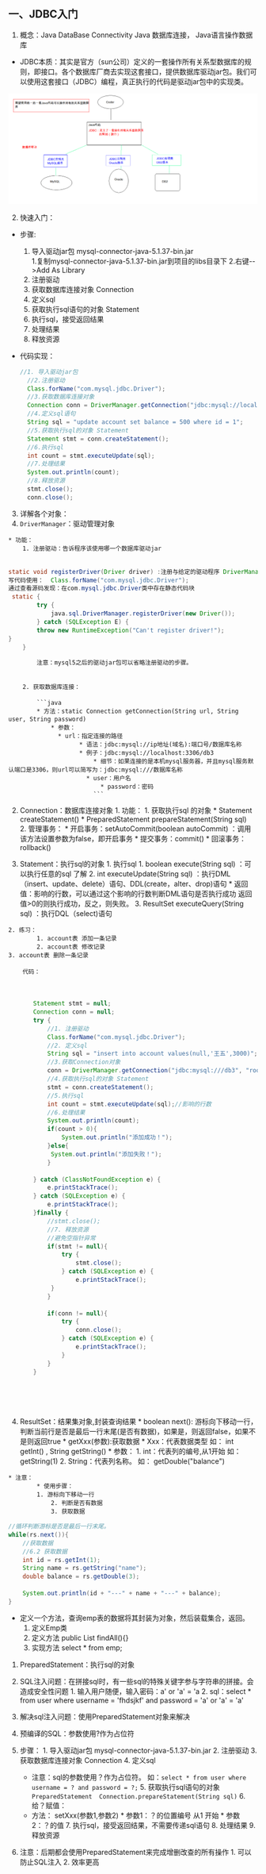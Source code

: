 ## 一、JDBC入门

1. 概念：Java DataBase Connectivity  Java 数据库连接， Java语言操作数据库

  * JDBC本质：其实是官方（sun公司）定义的一套操作所有关系型数据库的规则，即接口。各个数据库厂商去实现这套接口，提供数据库驱动jar包。我们可以使用这套接口（JDBC）编程，真正执行的代码是驱动jar包中的实现类。

![JDBC本质](assets/JDBC本质.bmp)

2. 快速入门：
  * 步骤: 
  	1. 导入驱动jar包 mysql-connector-java-5.1.37-bin.jar  
    		1.复制mysql-connector-java-5.1.37-bin.jar到项目的libs目录下
    		2.右键-->Add As Library
  	2. 注册驱动
  	3. 获取数据库连接对象 Connection
  	4. 定义sql
  	5. 获取执行sql语句的对象 Statement
  	6. 执行sql，接受返回结果
  	7. 处理结果
  	8. 释放资源

  * 代码实现：
    	
     ```java
     //1. 导入驱动jar包
       //2.注册驱动
       Class.forName("com.mysql.jdbc.Driver");
       //3.获取数据库连接对象
       Connection conn = DriverManager.getConnection("jdbc:mysql://localhost:3306/db3", "root", "root");
       //4.定义sql语句
       String sql = "update account set balance = 500 where id = 1";
       //5.获取执行sql的对象 Statement
       Statement stmt = conn.createStatement();
       //6.执行sql
       int count = stmt.executeUpdate(sql);
       //7.处理结果
       System.out.println(count);
       //8.释放资源
       stmt.close();
       conn.close();
     ```
     
     

3. 详解各个对象：
  1. `DriverManager`：驱动管理对象

  	* 功能：
  		1. 注册驱动：告诉程序该使用哪一个数据库驱动jar

  		

```java

static void registerDriver(Driver driver) :注册与给定的驱动程序 DriverManager 。 
写代码使用：  Class.forName("com.mysql.jdbc.Driver");
通过查看源码发现：在com.mysql.jdbc.Driver类中存在静态代码块
 static {
        try {
            java.sql.DriverManager.registerDriver(new Driver());
        } catch (SQLException E) {
        throw new RuntimeException("Can't register driver!");
}
    }

```


  			注意：mysql5之后的驱动jar包可以省略注册驱动的步骤。
  			

  		2. 获取数据库连接：

  			```java
  			* 方法：static Connection getConnection(String url, String user, String password) 
    			* 参数：
      			  * url：指定连接的路径
        			    * 语法：jdbc:mysql://ip地址(域名):端口号/数据库名称
          			    * 例子：jdbc:mysql://localhost:3306/db3
            			    * 细节：如果连接的是本机mysql服务器，并且mysql服务默认端口是3306，则url可以简写为：jdbc:mysql:///数据库名称
              			  * user：用户名
                			  * password：密码 
                  			```


  	
  2. Connection：数据库连接对象
  	1. 功能：
    		1. 获取执行sql 的对象
  			* Statement createStatement()
    			* PreparedStatement prepareStatement(String sql)  
  		2. 管理事务：
  			* 开启事务：setAutoCommit(boolean autoCommit) ：调用该方法设置参数为false，即开启事务
    			* 提交事务：commit() 
      			* 回滚事务：rollback() 

  3. Statement：执行sql的对象
  	1. 执行sql
    		1. boolean execute(String sql) ：可以执行任意的sql 了解 
      		2. int executeUpdate(String sql) ：执行DML（insert、update、delete）语句、DDL(create，alter、drop)语句
  			* 返回值：影响的行数，可以通过这个影响的行数判断DML语句是否执行成功 返回值>0的则执行成功，反之，则失败。
  		3. ResultSet executeQuery(String sql)  ：执行DQL（select)语句
  
  	2. 练习：
    		1. account表 添加一条记录
      		2. account表 修改记录
  	3. account表 删除一条记录

  		代码：

```java
		

  	   Statement stmt = null;
  	   Connection conn = null;
  	   try {
  	       //1. 注册驱动
  	       Class.forName("com.mysql.jdbc.Driver");
  	       //2. 定义sql
  	       String sql = "insert into account values(null,'王五',3000)";
  	       //3.获取Connection对象
  	       conn = DriverManager.getConnection("jdbc:mysql:///db3", "root", "root");
  	       //4.获取执行sql的对象 Statement
  	       stmt = conn.createStatement();
  	       //5.执行sql
  	       int count = stmt.executeUpdate(sql);//影响的行数
  	       //6.处理结果
  	       System.out.println(count);
  	       if(count > 0){
  	           System.out.println("添加成功！");
  	       }else{
  	        System.out.println("添加失败！");
  	       }
  	   
  	   } catch (ClassNotFoundException e) {
  	       e.printStackTrace();
  	   } catch (SQLException e) {
  	       e.printStackTrace();
  	   }finally {
  	       //stmt.close();
  	       //7. 释放资源
  	       //避免空指针异常
  	       if(stmt != null){
  	           try {
  	               stmt.close();
  	           } catch (SQLException e) {
  	               e.printStackTrace();
  	        }
  	       }
  	   
  	       if(conn != null){
  	           try {
  	               conn.close();
  	           } catch (SQLException e) {
  	               e.printStackTrace();
  	           }
  	       }
  	   }

  	   
  	   
  	
```



  4. ResultSet：结果集对象,封装查询结果
  	* boolean next(): 游标向下移动一行，判断当前行是否是最后一行末尾(是否有数据)，如果是，则返回false，如果不是则返回true
  	* getXxx(参数):获取数据
    		* Xxx：代表数据类型   如： int getInt() ,	String getString()
    		* 参数：
  			1. int：代表列的编号,从1开始   如： getString(1)
    			2. String：代表列名称。 如： getDouble("balance")

  	* 注意：
    		* 使用步骤：
  			1. 游标向下移动一行
    			2. 判断是否有数据
      			3. 获取数据



```java
//循环判断游标是否是最后一行末尾。
while(rs.next()){
    //获取数据
    //6.2 获取数据
    int id = rs.getInt(1);
    String name = rs.getString("name");
    double balance = rs.getDouble(3);

    System.out.println(id + "---" + name + "---" + balance);
}

```


* 定义一个方法，查询emp表的数据将其封装为对象，然后装载集合，返回。
	1. 定义Emp类
	2. 定义方法 public List<Emp> findAll(){}
	3. 实现方法 select * from emp;

1. PreparedStatement：执行sql的对象
  1. SQL注入问题：在拼接sql时，有一些sql的特殊关键字参与字符串的拼接。会造成安全性问题
  	1. 输入用户随便，输入密码：a' or 'a' = 'a
  	2. sql：select * from user where username = 'fhdsjkf' and password = 'a' or 'a' = 'a' 

  2. 解决sql注入问题：使用PreparedStatement对象来解决
  3. 预编译的SQL：参数使用?作为占位符
  4. 步骤：
  	1. 导入驱动jar包 mysql-connector-java-5.1.37-bin.jar
  	2. 注册驱动
  	3. 获取数据库连接对象 Connection
  	4. 定义sql
  		* 注意：sql的参数使用？作为占位符。 如：`select * from user where username = ? and password = ?;`
  	5. 获取执行sql语句的对象 `PreparedStatement  Connection.prepareStatement(String sql)` 
  	6. 给？赋值：
  		* 方法： setXxx(参数1,参数2)
    			* 参数1：？的位置编号 从1 开始
      			* 参数2：？的值
  	7. 执行sql，接受返回结果，不需要传递sql语句
  	8. 处理结果
  	9. 释放资源

  5. 注意：后期都会使用PreparedStatement来完成增删改查的所有操作
  	1. 可以防止SQL注入
  	2. 效率更高